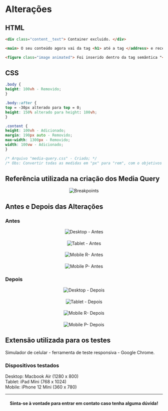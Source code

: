 # Alterações

## HTML

```HTML
<div class="content__text"> Container excluido. </div>

<main> O seu conteúdo agora vai da tag <h1> até a tag </address> e recebeu a class="content__text" </main>

<figure class="image animated"> Foi inserido dentro da tag semântica "<aside>" </figure>
```

## CSS

```CSS
.body {
height: 100vh - Removido;
}

.body::after {
top = -30px alterado para top = 0;
height: 150% alterado para height: 100vh;
}

.content {
height: 100vh - Adicionado;
margin: 190px auto - Removido;
max-width: 1300px - Removido;
width: 100vw - Adicionado;
}

/* Arquivo "media-query.css" - Criado; */
/* Obs: Convertir todas as medidas em "px" para "rem", com o objetivos de ajudar na responsividade! */
```

## Referência utilizada na criação dos Media Query

<div align="center"> 
  
![Breakpoints](src/images/Breakpoints.jpg)
</div>

## Antes e Depois das Alterações

### Antes
<div align="center"> 
  
![Desktop - Antes](src/images/Desktop%20-%20Antes.png)
####
![Tablet - Antes](src/images/Tablet%20-%20Antes.png)
####
![Mobile R- Antes](src/images/MobileR%20-%20Antes.png)
####
![Mobile P- Antes](src/images/MobileP%20-%20Antes.png)
</div>

### Depois
<div align="center"> 
  
![Desktop - Depois](src/images/Desktop%20-%20Depois.png)
####
![Tablet - Depois](src/images/Tablet%20-%20Depois.png)
####
![Mobile R- Depois](src/images/MobileR%20-%20Depois.png)
####
![Mobile P- Depois](src/images/MobileP%20-%20Depois.png)
</div>

## Extensão utilizada para os testes

Simulador de celular - ferramenta de teste responsiva - Google Chrome.

### Dispositivos testados

Desktop: Macbook Air (1280 x 800)  
Tablet: iPad Mini (768 x 1024)  
Mobile: iPhone 12 Mini (360 x 780)

---
<div align="center"> 

#### Sinta-se à vontade para entrar em contato caso tenha alguma dúvida!
</div>
